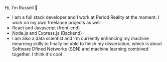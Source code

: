 Hi, I’m Russell 👋
- I am a full stack developer and I work at Period Reality at the moment. I work on my own freelance projects as well.
- React and Javascript (front-end)
- Node.js and Express.js (Backend)
- I am also a data scientist and I'm currently enhancing my machine mearning skills to finally be able to finish my dissertation, which is about Software Dfined Networks (SDN) and machine learning combined together. I think it's cool
